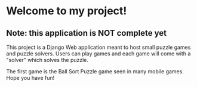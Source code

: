 # Welcome to my project!

## Note: this application is NOT complete yet

This project is a Django Web application meant to host small puzzle games and puzzle solvers. Users can play games and each game will come with a "solver" which solves the puzzle.

The first game is the Ball Sort Puzzle game seen in many mobile games. Hope you have fun!